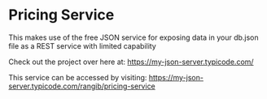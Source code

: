 # Pricing Service

This makes use of the free JSON service for exposing data in your db.json file as a REST service with limited capability

Check out the project over here at: https://my-json-server.typicode.com/

This service can be accessed by visiting:  https://my-json-server.typicode.com/rangib/pricing-service
